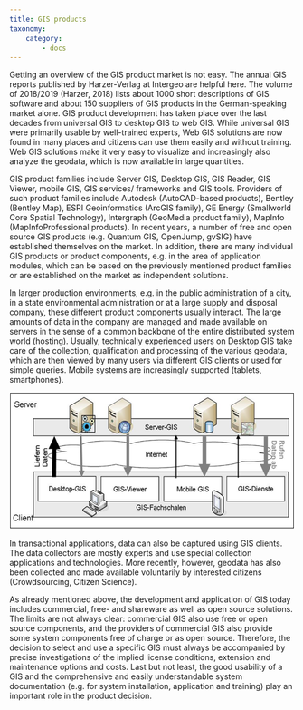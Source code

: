 ```yaml
---
title: GIS products
taxonomy:
    category:
        - docs
---
```

Getting an overview of the GIS product market is not easy. The annual GIS reports published by Harzer-Verlag at Intergeo are helpful here. The volume of 2018/2019 (Harzer, 2018) lists about 1000 short descriptions of GIS software and about 150 suppliers of GIS products in the German-speaking market alone.
GIS product development has taken place over the last decades from universal GIS to desktop GIS to web GIS. While universal GIS were primarily usable by well-trained experts, Web GIS solutions are now found in many places and citizens can use them easily and without training. Web GIS solutions make it very easy to visualize and increasingly also analyze the geodata, which is now available in large quantities.

GIS product families include Server GIS, Desktop GIS, GIS Reader, GIS Viewer, mobile GIS, GIS services/ frameworks and GIS tools. Providers of such product families include Autodesk (AutoCAD-based products), Bentley (Bentley Map), ESRI Geoinformatics (ArcGIS family), GE Energy (Smallworld Core Spatial Technology), Intergraph (GeoMedia product family), MapInfo (MapInfoProfessional products). In recent years, a number of free and open source GIS products (e.g. Quantum GIS, OpenJump, gvSIG) have established themselves on the market. In addition, there are many individual GIS products or product components, e.g. in the area of application modules, which can be based on the previously mentioned product families or are established on the market as independent solutions.

In larger production environments, e.g. in the public administration of a city, in a state environmental administration or at a large supply and disposal company, these different product components usually interact. The large amounts of data in the company are managed and made available on servers in the sense of a common backbone of the entire distributed system world (hosting). Usually, technically experienced users on Desktop GIS take care of the collection, qualification and processing of the various geodata, which are then viewed by many users via different GIS clients or used for simple queries. Mobile systems are increasingly supported (tablets, smartphones).


![GIS products in interaction](GIS22.png?classes=caption "GIS products in interaction (according to Bill, 2010, p. 150)")

In transactional applications, data can also be captured using GIS clients. The data collectors are mostly experts and use special collection applications and technologies. More recently, however, geodata has also been collected and made available voluntarily by interested citizens (Crowdsourcing, Citizen Science).

As already mentioned above, the development and application of GIS today includes commercial, free- and shareware as well as open source solutions. The limits are not always clear: commercial GIS also use free or open source components, and the providers of commercial GIS also provide some system components free of charge or as open source. Therefore, the decision to select and use a specific GIS must always be accompanied by precise investigations of the implied license conditions, extension and maintenance options and costs. Last but not least, the good usability of a GIS and the comprehensive and easily understandable system documentation (e.g. for system installation, application and training) play an important role in the product decision.
